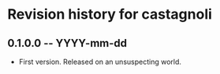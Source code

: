 # Revision history for castagnoli

## 0.1.0.0 -- YYYY-mm-dd

* First version. Released on an unsuspecting world.

